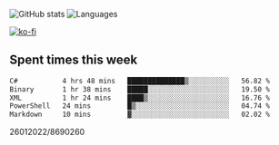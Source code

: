 ![GitHub stats](https://github-readme-stats.vercel.app/api?username=emipa606&theme=github_dark&show_icons=true) 
![Languages](https://github-readme-stats.vercel.app/api/top-langs/?username=emipa606&theme=github_dark&layout=compact)

[![ko-fi](https://ko-fi.com/img/githubbutton_sm.svg)](https://ko-fi.com/G2G55DDYD)

## Spent times this week
<!--START_SECTION:waka-->

```txt
C#           4 hrs 48 mins   ██████████████▒░░░░░░░░░░   56.82 %
Binary       1 hr 38 mins    █████░░░░░░░░░░░░░░░░░░░░   19.50 %
XML          1 hr 24 mins    ████▒░░░░░░░░░░░░░░░░░░░░   16.76 %
PowerShell   24 mins         █▒░░░░░░░░░░░░░░░░░░░░░░░   04.74 %
Markdown     10 mins         ▓░░░░░░░░░░░░░░░░░░░░░░░░   02.02 %
```

<!--END_SECTION:waka-->


26012022/8690260
